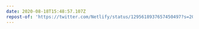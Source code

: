 ```yaml
---
date: 2020-08-18T15:48:57.107Z
repost-of: 'https://twitter.com/Netlify/status/1295618937657450497?s=20'
---
```


